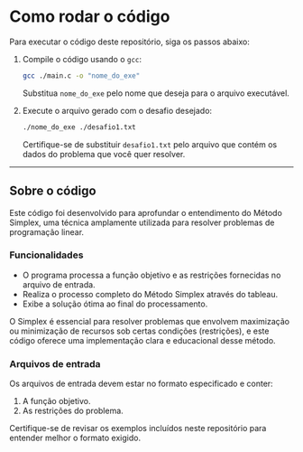 # Como rodar o código

Para executar o código deste repositório, siga os passos abaixo:

1. Compile o código usando o `gcc`:
   ```bash
   gcc ./main.c -o "nome_do_exe"
   ```
   Substitua `nome_do_exe` pelo nome que deseja para o arquivo executável.

2. Execute o arquivo gerado com o desafio desejado:
   ```bash
   ./nome_do_exe ./desafio1.txt
   ```
   Certifique-se de substituir `desafio1.txt` pelo arquivo que contém os dados do problema que você quer resolver.

---

## Sobre o código

Este código foi desenvolvido para aprofundar o entendimento do Método Simplex, uma técnica amplamente utilizada para resolver problemas de programação linear.

### Funcionalidades
- O programa processa a função objetivo e as restrições fornecidas no arquivo de entrada.
- Realiza o processo completo do Método Simplex através do tableau.
- Exibe a solução ótima ao final do processamento.

O Simplex é essencial para resolver problemas que envolvem maximização ou minimização de recursos sob certas condições (restrições), e este código oferece uma implementação clara e educacional desse método.

### Arquivos de entrada
Os arquivos de entrada devem estar no formato especificado e conter:
1. A função objetivo.
2. As restrições do problema.

Certifique-se de revisar os exemplos incluídos neste repositório para entender melhor o formato exigido.


